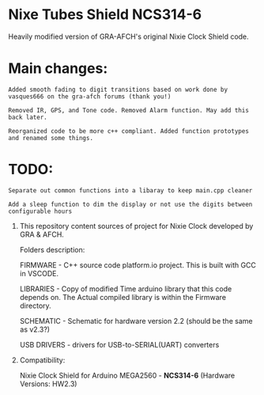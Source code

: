 # Nixe Tubes Shield NCS314-6
Heavily modified version of GRA-AFCH's original Nixie Clock Shield code.  <br>

# Main changes: 
	Added smooth fading to digit transitions based on work done by vasques666 on the gra-afch forums (thank you!)

	Removed IR, GPS, and Tone code. Removed Alarm function. May add this back later. 
	
	Reorganized code to be more c++ compliant. Added function prototypes and renamed some things. 

# TODO:
	Separate out common functions into a libaray to keep main.cpp cleaner

	Add a sleep function to dim the display or not use the digits between configurable hours 

1. This repository content sources of project for Nixie Clock developed by GRA & AFCH.

	Folders description:
  
	FIRMWARE - C++ source code platform.io project. This is built with GCC in VSCODE.
  
	LIBRARIES - Copy of modified Time arduino library that this code depends on. The Actual compiled library is within the Firmware directory.
  
	SCHEMATIC - Schematic for hardware version 2.2 (should be the same as v2.3?)
  
	USB DRIVERS - drivers for USB-to-SERIAL(UART) converters


3. Compatibility:

	Nixie Clock Shield for Arduino MEGA2560 - <b>NCS314-6</b> (Hardware Versions: HW2.3)
	
